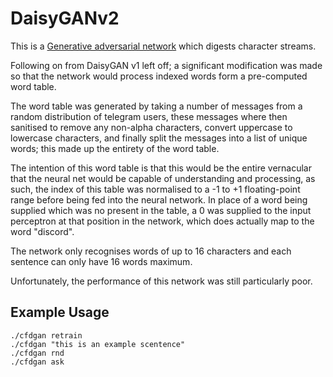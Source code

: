 # DaisyGANv2
This is a [Generative adversarial network](https://en.wikipedia.org/wiki/Generative_adversarial_network) which digests character streams.

Following on from DaisyGAN v1 left off; a significant modification was made so that the network would process indexed words form a pre-computed word table.

The word table was generated by taking a number of messages from a random distribution of telegram users, these messages where then sanitised to remove any non-alpha characters, convert uppercase to lowercase characters, and finally split the messages into a list of unique words; this made up the entirety of the word table.

The intention of this word table is that this would be the entire vernacular that the neural net would be capable of understanding and processing, as such, the index of this table was normalised to a -1 to +1 floating-point range before being fed into the neural network. In place of a word being supplied which was no present in the table, a 0 was supplied to the input perceptron at that position in the network, which does actually map to the word "discord".

The network only recognises words of up to 16 characters and each sentence can only have 16 words maximum.

Unfortunately, the performance of this network was still particularly poor.

## Example Usage
```
./cfdgan retrain
./cfdgan "this is an example scentence"
./cfdgan rnd
./cfdgan ask
```
